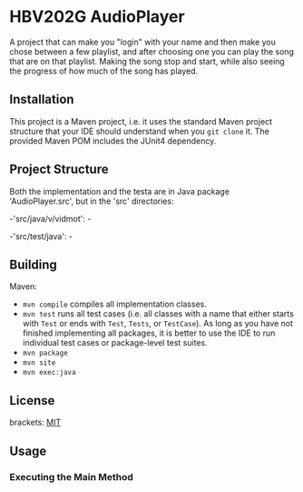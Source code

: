 # HBV202G AudioPlayer
A project that can make you "login" with your name and then make you chose between a few playlist, and after choosing one you can play the song that 
are on that playlist. Making the song stop and start, while also seeing the progress of how much of the song has played.

## Installation

This project is a Maven project, i.e. it uses the standard Maven project structure that your IDE should understand
when you `git clone` it. The provided Maven POM includes the JUnit4 dependency.

## Project Structure

Both the implementation and the testa are in Java package 'AudioPlayer.src', but in the 'src' directories:

-'src/java/v/vidmot':
    -


-'src/test/java':
    -

## Building

Maven:

- `mvn compile` compiles all implementation classes.
- `mvn test` runs all test cases (i.e. all classes with a name that either starts with `Test` or ends with `Test`,
  `Tests`, or `TestCase`). As long as you have not finished implementing all packages, it is better to use the IDE to
  run individual test cases or package-level test suites.
- `mvn package`
- `mvn site`
- `mvn exec:java`


## License
brackets: [MIT](https://spdx.org/licenses/MIT.html)

## Usage

### Executing the Main Method
